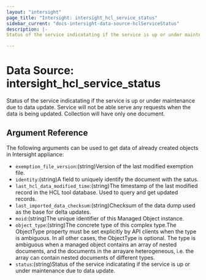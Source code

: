```yaml
---
layout: "intersight"
page_title: "Intersight: intersight_hcl_service_status"
sidebar_current: "docs-intersight-data-source-hclServiceStatus"
description: |-
Status of the service indicatating if the service is up or under maintenance due to data update. Service will not be able serve any requests when the data is being updated. Collection will have only one document.

---
```


# Data Source: intersight_hcl_service_status
Status of the service indicatating if the service is up or under maintenance due to data update. Service will not be able serve any requests when the data is being updated. Collection will have only one document.

## Argument Reference
The following arguments can be used to get data of already created objects in Intersight appliance:
* `exemption_file_version`:(string)Version of the last modified exemption file.
* `identity`:(string)A field to uniquely identify the document with the satus.
* `last_hcl_data_modified_time`:(string)The timestamp of the last modified record in the HCL tool database. Used to query and get updated records.
* `last_imported_data_checksum`:(string)Checksum of the data dump used as the base for delta updates.
* `moid`:(string)The unique identifier of this Managed Object instance.
* `object_type`:(string)The concrete type of this complex type.The ObjectType property must be set explicitly by API clients when the type is ambiguous. In all other cases, the ObjectType is optional. The type is ambiguous when a managed object contains an array of nested documents, and the documents in the arrayare heterogeneous, i.e. the array can contain nested documents of different types.
* `status`:(string)Status of the service indicatating if the service is up or under maintenance due to data update.
